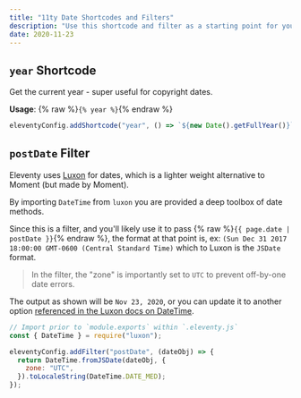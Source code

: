 ```yaml
---
title: "11ty Date Shortcodes and Filters"
description: "Use this shortcode and filter as a starting point for your date transformation needs."
date: 2020-11-23
---
```


## `year` Shortcode

Get the current year - super useful for copyright dates.

**Usage**: {% raw %}`{% year %}`{% endraw %}

```js
eleventyConfig.addShortcode("year", () => `${new Date().getFullYear()}`);
```

## `postDate` Filter

Eleventy uses [Luxon](https://moment.github.io/luxon/) for dates, which is a lighter weight alternative to Moment (but made by Moment).

By importing `DateTime` from `luxon` you are provided a deep toolbox of date methods.

Since this is a filter, and you'll likely use it to pass {% raw %}`{{ page.date | postDate }}`{% endraw %}, the format at that point is, ex: `(Sun Dec 31 2017 18:00:00 GMT-0600 (Central Standard Time)` which to Luxon is the `JSDate` format.

> In the filter, the "zone" is importantly set to `UTC` to prevent off-by-one date errors.

The output as shown will be `Nov 23, 2020`, or you can update it to another option [referenced in the Luxon docs on DateTime](https://moment.github.io/luxon/docs/class/src/datetime.js~DateTime.html).

```js
// Import prior to `module.exports` within `.eleventy.js`
const { DateTime } = require("luxon");

eleventyConfig.addFilter("postDate", (dateObj) => {
  return DateTime.fromJSDate(dateObj, {
    zone: "UTC",
  }).toLocaleString(DateTime.DATE_MED);
});
```
